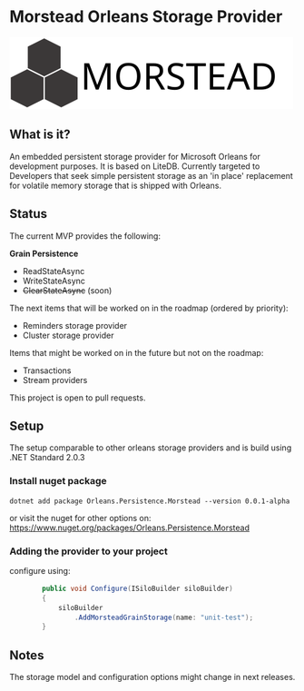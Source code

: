 # Morstead Orleans Storage Provider

![morstead](./doc/img/morstead.svg)

## What is it?

An embedded persistent storage provider for Microsoft Orleans for development purposes. It is based on LiteDB. Currently targeted to Developers that seek simple persistent storage as an 'in place' replacement for volatile memory storage that is shipped with Orleans.

## Status

The current MVP provides the following:

**Grain Persistence**
* ReadStateAsync
* WriteStateAsync
* ~~ClearStateAsync~~ (soon)

The next items that will be worked on in the roadmap (ordered by priority):

* Reminders storage provider
* Cluster storage provider

Items that might be worked on in the future but not on the roadmap:

* Transactions
* Stream providers

This project is open to pull requests.

## Setup

The setup comparable to other orleans storage providers and is build using .NET Standard 2.0.3

### Install nuget package

```
dotnet add package Orleans.Persistence.Morstead --version 0.0.1-alpha
```
or visit the nuget for other options on: https://www.nuget.org/packages/Orleans.Persistence.Morstead

### Adding the provider to your project

configure using:

```csharp
        public void Configure(ISiloBuilder siloBuilder)
        {
            siloBuilder
                .AddMorsteadGrainStorage(name: "unit-test");
        }
```

## Notes

The storage model and configuration options might change in next releases.